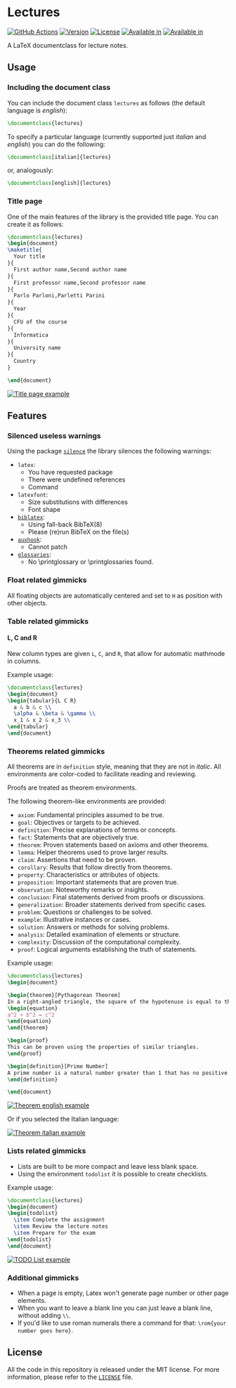 # Lectures

[![GitHub Actions](https://github.com/LucaCappelletti94/lectures/actions/workflows/latex.yml/badge.svg)](https://github.com/LucaCappelletti94/lectures/actions)
[![Version](https://img.shields.io/badge/CTAN_Version-1.0.7-blue.svg)](https://ctan.org/pkg/lectures)
[![License](https://img.shields.io/badge/License-MIT-blue.svg)](https://github.com/LucaCappelletti94/lectures/blob/master/LICENSE)
[![Available in](https://img.shields.io/badge/Available_in-TEX_Live-green.svg)](https://ctan.org/pkg/texlive)
[![Available in](https://img.shields.io/badge/Available_in-MiKTEX-green.svg)](https://ctan.org/pkg/miktex)

A LaTeX documentclass for lecture notes.

## Usage

### Including the document class

You can include the document class `lectures` as follows (the default language is *english*):

```latex
\documentclass{lectures}
```

To specify a particular language (currently supported just *italian* and *english*) you can do the following:

```latex
\documentclass[italian]{lectures}
```

or, analogously:

```latex
\documentclass[english]{lectures}
```

### Title page

One of the main features of the library is the provided title page. You can create it as follows:

```latex
\documentclass{lectures}
\begin{document}
\maketitle{
  Your title
}{
  First author name,Second author name
}{
  First professor name,Second professor name
}{
  Parlo Parloni,Parletti Parini
}{
  Year
}{
  CFU of the course
}{
  Informatica
}{
  University name
}{
  Country
}

\end{document}
```

[![Title page example](https://github.com/LucaCappelletti94/lectures/blob/master/title_page_example.png?raw=true)](https://github.com/LucaCappelletti94/lectures/blob/master/title_page_example.png)

## Features

### Silenced useless warnings

Using the package [`silence`](https://ctan.org/pkg/silence?lang=en) the library silences the following warnings:

- `latex`:
  - You have requested package
  - There were undefined references
  - Command
- `latexfont`:
  - Size substitutions with differences
  - Font shape
- [`biblatex`](https://ctan.org/pkg/biblatex):
  - Using fall-back BibTeX(8)
  - Please (re)run BibTeX on the file(s)
- [`auxhook`](https://ctan.org/pkg/auxhook):
  - Cannot patch
- [`glossaries`](https://ctan.org/pkg/glossaries):
  - No \printglossary or \printglossaries found.

### Float related gimmicks

All floating objects are automatically centered and set to `H` as position with other objects.

### Table related gimmicks

#### L, C and R

New column types are given `L`, `C`, and `R`, that allow for automatic mathmode in columns.

Example usage:

```latex
\documentclass{lectures}
\begin{document}
\begin{tabular}{L C R}
  a & b & c \\
  \alpha & \beta & \gamma \\
  x_1 & x_2 & x_3 \\
\end{tabular}
\end{document}
```

### Theorems related gimmicks

All theorems are in `definition` style, meaning that they are not in *italic*. All environments are color-coded to facilitate reading and reviewing.

Proofs are treated as theorem environments.

The following theorem-like environments are provided:

- `axiom`: Fundamental principles assumed to be true.
- `goal`: Objectives or targets to be achieved.
- `definition`: Precise explanations of terms or concepts.
- `fact`: Statements that are objectively true.
- `theorem`: Proven statements based on axioms and other theorems.
- `lemma`: Helper theorems used to prove larger results.
- `claim`: Assertions that need to be proven.
- `corollary`: Results that follow directly from theorems.
- `property`: Characteristics or attributes of objects.
- `proposition`: Important statements that are proven true.
- `observation`: Noteworthy remarks or insights.
- `conclusion`: Final statements derived from proofs or discussions.
- `generalization`: Broader statements derived from specific cases.
- `problem`: Questions or challenges to be solved.
- `example`: Illustrative instances or cases.
- `solution`: Answers or methods for solving problems.
- `analysis`: Detailed examination of elements or structure.
- `complexity`: Discussion of the computational complexity.
- `proof`: Logical arguments establishing the truth of statements.

Example usage:

```latex
\documentclass{lectures}
\begin{document}

\begin{theorem}[Pythagorean Theorem]
In a right-angled triangle, the square of the hypotenuse is equal to the sum of the squares of the other two sides.
\begin{equation}
a^2 + b^2 = c^2
\end{equation}
\end{theorem}

\begin{proof}
This can be proven using the properties of similar triangles.
\end{proof}

\begin{definition}[Prime Number]
A prime number is a natural number greater than 1 that has no positive divisors other than 1 and itself.
\end{definition}

\end{document}
```

[![Theorem english example](https://github.com/LucaCappelletti94/lectures/blob/master/english_example.png?raw=true)](https://github.com/LucaCappelletti94/lectures/blob/master/english_example.png)

Or if you selected the Italian language:

[![Theorem italian example](https://github.com/LucaCappelletti94/lectures/blob/master/italian_example.png?raw=true)](https://github.com/LucaCappelletti94/lectures/blob/master/italian_example.png)

### Lists related gimmicks

- Lists are built to be more compact and leave less blank space.
- Using the environment `todolist` it is possible to create checklists.

Example usage:

```latex
\documentclass{lectures}
\begin{document}
\begin{todolist}
  \item Complete the assignment
  \item Review the lecture notes
  \item Prepare for the exam
\end{todolist}
\end{document}
```

[![TODO List example](https://github.com/LucaCappelletti94/lectures/blob/master/todolist.png?raw=true)](https://github.com/LucaCappelletti94/lectures/blob/master/todolist.png)

### Additional gimmicks

- When a page is empty, Latex won't generate page number or other page elements.
- When you want to leave a blank line you can just leave a blank line, without adding `\\`.
- If you'd like to use roman numerals there a command for that: `\rom{your number goes here}`.

## License

All the code in this repository is released under the MIT license. For more information, please refer to the [`LICENSE`](https://github.com/LucaCappelletti94/lectures/blob/master/LICENSE) file.
